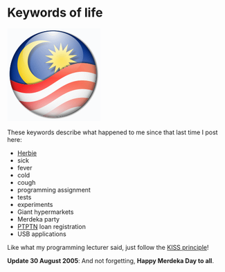 Keywords of life
===

![Malaysia flag logo, wrapped up into a glassy ball](/blog/images/artwork/logos/merdeka_logo_malaysia_flag_ball.png)

These keywords describe what happened to me since that last time I post here:

- [Herbie](http://disney.go.com/disneypictures/herbie/)
- sick
- fever
- cold
- cough
- programming assignment
- tests
- experiments
- Giant hypermarkets
- Merdeka party
- [PTPTN](http://www.ptptn.gov.my/) loan registration
- USB applications

Like what my programming lecturer said, just follow the [KISS principle](http://en.wikipedia.org/wiki/KISS_principle)!

**Update 30 August 2005**: And not forgetting, **Happy Merdeka Day to all**.
